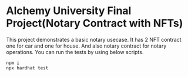 # Alchemy University Final Project(Notary Contract with NFTs)

This project demonstrates a basic notary usecase. It has 2 NFT contract one for car and one for house.
And also notary contract for notary operations.
You can run the tests by using below scripts.

```shell
npm i
npx hardhat test
```
